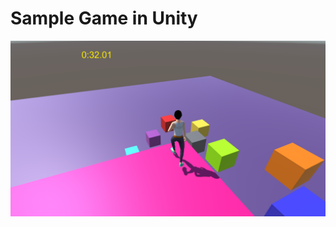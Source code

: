 
# Sample Game in Unity


![Game_Screen](https://github.com/Adas0/Unity_Sample_Game/blob/main/unity_game_screen.PNG)

